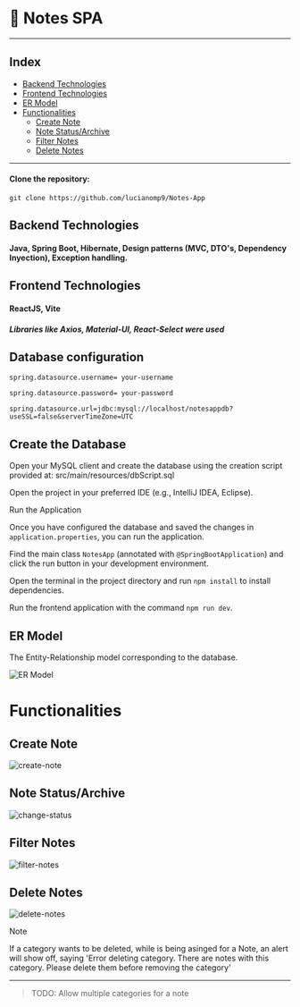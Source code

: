 # 📝 Notes SPA

---
## Index
- [Backend Technologies](#backend-technologies)
- [Frontend Technologies](#frontend-technologies)
- [ER Model](#er-model)
- [Functionalities](#functionalities)
	- [Create Note](#create-note)
	- [Note Status/Archive](#note-statusarchive)
	- [Filter Notes](#filter-notes)
	- [Delete Notes](#delete-notes)

---
#### Clone the repository:
```git clone https://github.com/lucianomp9/Notes-App```

## Backend Technologies
#### Java, Spring Boot, Hibernate, Design patterns (MVC, DTO's, Dependency Inyection), Exception handling.

## Frontend Technologies 
#### ReactJS, Vite
##### Libraries like Axios, Material-UI, React-Select were used 

 
 
 ## Database configuration
    spring.datasource.username= your-username

    spring.datasource.password= your-password

    spring.datasource.url=jdbc:mysql://localhost/notesappdb?useSSL=false&serverTimeZone=UTC

 ## Create the Database
  
  Open your MySQL client and create the database using the creation script provided at: src/main/resources/dbScript.sql

  Open the project in your preferred IDE (e.g., IntelliJ IDEA, Eclipse).
    
  Run the Application

  Once you have configured the database and saved the changes in `application.properties`, you can run the application. 
  
  Find the main class `NotesApp` (annotated with `@SpringBootApplication`) and click the run button in your development environment.


  Open the terminal in the project directory and run `npm install` to install dependencies.
  
  Run the frontend application with the command `npm run dev`.

## ER Model
The Entity-Relationship model corresponding to the database.

![ER Model](https://github.com/lucianomp9/Notes-App/assets/86586819/9debad80-9420-4ca8-8df9-f73cd5b9bf20)



# Functionalities

## Create Note
![create-note](https://github.com/lucianomp9/Notes-App/assets/86586819/3ab30ff8-5095-456d-a6ac-d0d07082e924)

## Note Status/Archive
![change-status](https://github.com/lucianomp9/Notes-App/assets/86586819/4ccc1f4f-4a8c-4b91-9af0-b297cdc42f96)

## Filter Notes
![filter-notes](https://github.com/lucianomp9/Notes-App/assets/86586819/78300003-035c-4a03-b5a8-57f1a060f5d4)

## Delete Notes
![delete-notes](https://github.com/lucianomp9/Notes-App/assets/86586819/ae385922-18e2-458b-ac95-79aa804b24a4)




> [!NOTE]
> If a category wants to be deleted, while is being asinged for a Note, an alert will show off, saying 'Error deleting category. There are notes with this category. Please delete them before removing the category'



---
> TODO:
> Allow multiple categories for a note

